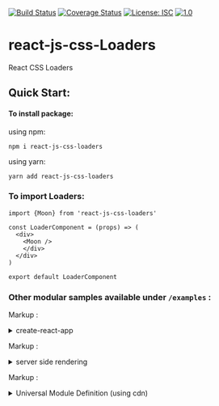 [![Build Status](https://travis-ci.org/amareshsm/react-js-css-loaders.svg?branch=master)](https://travis-ci.org/amareshsm/react-js-css-loaders) 
[![Coverage Status](https://coveralls.io/repos/github/amareshsm/react-js-css-loaders/badge.svg?branch=master)](https://coveralls.io/github/amareshsm/react-js-css-loaders?branch=master) 
[![License: ISC](https://img.shields.io/badge/License-ISC-blue.svg)](https://opensource.org/licenses/ISC) 
[![1.0](https://badge.fury.io/js/survey-monkey-streams.svg)](//npmjs.com/package/react-js-css-loaders)

# react-js-css-Loaders

React CSS Loaders

## Quick Start: ##

#### To install package: ####

using npm:

```
npm i react-js-css-loaders 
```
   
using yarn:

```
yarn add react-js-css-loaders 
```   
  
### To import Loaders: ###

```
import {Moon} from 'react-js-css-loaders'

const LoaderComponent = (props) => (
  <div>
    <Moon />
    </div>
  </div>
)

export default LoaderComponent

```

### Other modular samples available under `/examples` : ###

Markup : <details>
           <summary>create-react-app</summary>
           <p> &nbsp;&nbsp;&nbsp;&nbsp;    [create-react-app demo](https://github.com/amareshsm/react-js-css-loaders/tree/master/examples/cra)</p>
         </details>

Markup : <details>
           <summary>server side rendering</summary>
           <p> &nbsp;&nbsp;&nbsp;&nbsp;    [ssr demo](https://github.com/amareshsm/react-js-css-loaders/tree/master/examples/ssr)</p>
         </details>
         
Markup : <details>
           <summary>Universal Module Definition (using cdn)</summary>
           <p> &nbsp;&nbsp;&nbsp;&nbsp;    [UMD demo](https://github.com/amareshsm/react-js-css-loaders/tree/master/examples/cdn)</p>
         </details>
